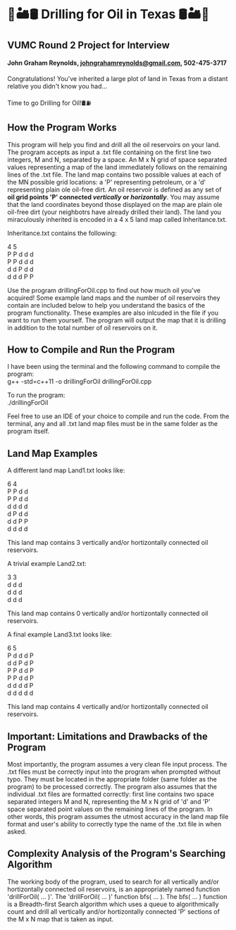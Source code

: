 # 🌵🏜️🛢️ Drilling for Oil in Texas 🛢️🏜️🌵
## VUMC Round 2 Project for Interview
#### John Graham Reynolds, johngrahamreynolds@gmail.com, 502-475-3717

Congratulations! You've inherited a large plot of land in Texas from a distant relative you didn't know you had...

Time to go Drilling for Oil!🛢️⛽

## How the Program Works

This program will help you find and drill all the oil reservoirs on your land. The program accepts as input a .txt file containing on the first line two integers, M and N, separated by a space. An M x N grid of space separated values representing a map of the land immediately follows on the remaining lines of the .txt file. The land map contains two possible values at each of the MN possible grid locations: a 'P' representing petroleum, or a 'd' representing plain ole oil-free dirt. An oil reservoir is defined as any set of **oil grid points 'P' connected _vertically_ or _horizontally_**. You may assume that the land coordinates beyond those displayed on the map are plain ole oil-free dirt (your neighbotrs have already drilled their land). The land you miraculously inherited is encoded in a 4 x 5 land map called Inheritance.txt. 

Inheritance.txt contains the following:

4 5  
P P d d d  
P P d d d  
d d P d d  
d d d P P  

Use the program drillingForOil.cpp to find out how much oil you've acquired! Some example land maps and the number of oil reservoirs they contain are included below to help you understand the basics of the program functionality. These examples are also inlcuded in the file if you want to run them yourself. The program will output the map that it is drilling in addition to the total number of oil reservoirs on it.

## How to Compile and Run the Program

I have been using the terminal and the following command to compile the program:  
g++ -std=c++11 -o drillingForOil drillingForOil.cpp

To run the program:  
./drillingForOil  

Feel free to use an IDE of your choice to compile and run the code. From the terminal, any and all .txt land map files must be in the same folder as the program itself.

## Land Map Examples

A different land map Land1.txt looks like:

6 4  
P P d d  
P P d d  
d d d d  
d P d d  
d d P P  
d d d d  

This land map contains 3 vertically and/or hortizontally connected oil reservoirs.

A trivial example Land2.txt:

3 3  
d d d  
d d d  
d d d  

This land map contains 0 vertically and/or hortizontally connected oil reservoirs.

A final example Land3.txt looks like:

6 5  
P d d d P  
d d P d P  
P P d d P  
P P d d P  
d d d d P  
d d d d d  

This land map contains 4 vertically and/or hortizontally connected oil reservoirs.

## Important: Limitations and Drawbacks of the Program

Most importantly, the program assumes a very clean file input process. The .txt files must be correctly input into the program when prompted without typo. They must be located in the appropriate folder (same folder as the program) to be processed correctly. The program also assumes that the individual .txt files are formatted correctly: first line contains two space separated integers M and N, representing the M x N grid of 'd' and 'P' space separated point values on the remaining lines of the program. In other words, this program assumes the utmost accuracy in the land map file format and user's ability to correctly type the name of the .txt file in when asked.

## Complexity Analysis of the Program's Searching Algorithm

The working body of the program, used to search for all vertically and/or hortizontally connected oil reservoirs, is an appropriately named function 'drillForOil( ... )'. The 'drillForOil( ... )' function bfs( ... ). The bfs( ... ) function is a Breadth-first Search algorithm which uses a queue to algorithmically count and drill all vertically and/or hortizontally connected 'P' sections of the M x N map that is taken as input. 
